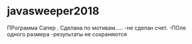 # javasweeper2018
ПРограмма Сапер .
Сделана по мотивам.....
-не сделан счет.
-ПОле одного размера
-результаты не сохраняются
